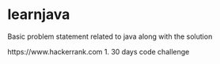 # learnjava

Basic problem statement related to java along with the solution

<source>
https://www.hackerrank.com 
<list>
1. 30 days code challenge
</list>
</source>
